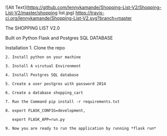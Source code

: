 ![Alt Text](https://github.com/lennykamande/Shopping-List-V2/Shopping-List-V2/master/shopping list.jpg)
https://travis-ci.org/lennykamande/Shopping-List-V2.svg?branch=master

The SHOPPING LIST V2.0

Built on Python Flask and Postgres SQL DATABASE

Installation
    1. Clone the repo
    
    2. Install python on your machine 
    
    3. Install A virutual Environment
    
    4. Install Postgres SQL database
    
    5. Create a user postgres with password 2014
    
    6. Create a database shopping_cart
    
    7. Run the Command pip install -r requirements.txt
    
    8. export FLASK_CONFIG=development,
    
       export FLASK_APP=run.py
       
    9. Now you are ready to run the application by running *flask run*

